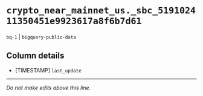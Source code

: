 # `crypto_near_mainnet_us._sbc_519102411350451e9923617a8f6b7d61`
`bq-1` | `bigquery-public-data`

## Column details
* [TIMESTAMP] `last_update`

-------------------------------------------------------------------------------
*Do not make edits above this line.*

